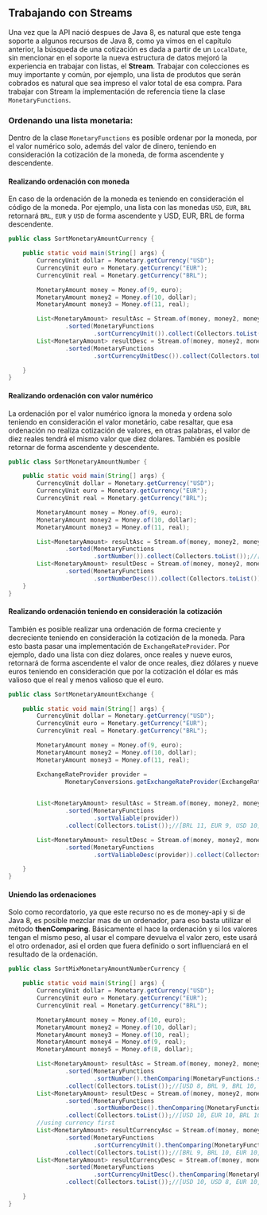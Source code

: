 ## Trabajando con Streams

Una vez que la API nació despues de Java 8, es natural que este tenga soporte a algunos recursos de Java 8, como ya vimos en el capítulo anterior, la búsqueda de una cotización es dada a partir de un ```LocalDate```, sin mencionar en el soporte la nueva estructura de datos mejoró la experiencia en trabajar con listas, el **Stream**. Trabajar con colecciones es muy importante y común, por ejemplo, una lista de produtos que serán cobrados es natural que sea impreso el valor total de esa compra. Para trabajar con Stream la implementación de referencia tiene la clase ```MonetaryFunctions```.

### Ordenando una lista monetaria:


Dentro de la clase `MonetaryFunctions` es posible ordenar por la moneda, por el valor numérico solo, además del valor de dinero, teniendo en consideración la cotización de la moneda, de forma ascendente y descendente. 
 
 #### Realizando ordenación con moneda

En caso de la ordenación de la moneda es teniendo en consideración el código de la moneda. Por ejemplo, una lista con las monedas `USD`, `EUR`, `BRL` retornará `BRL`, `EUR` y `USD` de forma ascendente y USD, EUR, BRL de forma descendente.

```java
public class SortMonetaryAmountCurrency {

    public static void main(String[] args) {
        CurrencyUnit dollar = Monetary.getCurrency("USD");
        CurrencyUnit euro = Monetary.getCurrency("EUR");
        CurrencyUnit real = Monetary.getCurrency("BRL");

        MonetaryAmount money = Money.of(9, euro);
        MonetaryAmount money2 = Money.of(10, dollar);
        MonetaryAmount money3 = Money.of(11, real);

        List<MonetaryAmount> resultAsc = Stream.of(money, money2, money3)
                .sorted(MonetaryFunctions
                        .sortCurrencyUnit()).collect(Collectors.toList());//[BRL 11, EUR 9, USD 10]
        List<MonetaryAmount> resultDesc = Stream.of(money, money2, money3)
                .sorted(MonetaryFunctions
                        .sortCurrencyUnitDesc()).collect(Collectors.toList());//[USD 10, EUR 9, BRL 11]

    }
}
```

#### Realizando ordenación con valor numérico

La ordenación por el valor numérico ignora la moneda y ordena solo teniendo en consideración el valor monetário, cabe resaltar, que esa ordenación no realiza cotización de valores, en otras palabras, el valor de diez reales tendrá el mismo valor que diez dolares. También es posible retornar de forma ascendente y descendente.

```java
public class SortMonetaryAmountNumber {

    public static void main(String[] args) {
        CurrencyUnit dollar = Monetary.getCurrency("USD");
        CurrencyUnit euro = Monetary.getCurrency("EUR");
        CurrencyUnit real = Monetary.getCurrency("BRL");

        MonetaryAmount money = Money.of(9, euro);
        MonetaryAmount money2 = Money.of(10, dollar);
        MonetaryAmount money3 = Money.of(11, real);

        List<MonetaryAmount> resultAsc = Stream.of(money, money2, money3)
                .sorted(MonetaryFunctions
                        .sortNumber()).collect(Collectors.toList());//[EUR 9, USD 10, BRL 11]
        List<MonetaryAmount> resultDesc = Stream.of(money, money2, money3)
                .sorted(MonetaryFunctions
                        .sortNumberDesc()).collect(Collectors.toList());//[BRL 11, USD 10, EUR 9]
    }
}
```
#### Realizando ordenación teniendo en consideración la cotización


También es posible realizar una ordenación de forma creciente y decreciente teniendo en consideración la cotización de la moneda. Para esto basta pasar una implementación de `ExchangeRateProvider`. Por ejemplo, dado una lista con diez dolares, once reales y nueve euros, retornará de forma ascendente el valor de once reales, diez dólares y nueve euros teniendo en consideración que por la cotización el dólar es más valioso que el real y menos valioso que el euro.


```java
public class SortMonetaryAmountExchange {

    public static void main(String[] args) {
        CurrencyUnit dollar = Monetary.getCurrency("USD");
        CurrencyUnit euro = Monetary.getCurrency("EUR");
        CurrencyUnit real = Monetary.getCurrency("BRL");

        MonetaryAmount money = Money.of(9, euro);
        MonetaryAmount money2 = Money.of(10, dollar);
        MonetaryAmount money3 = Money.of(11, real);

        ExchangeRateProvider provider =
                MonetaryConversions.getExchangeRateProvider(ExchangeRateType.IMF);

    
        List<MonetaryAmount> resultAsc = Stream.of(money, money2, money3)
                .sorted(MonetaryFunctions
                        .sortValiable(provider))
                .collect(Collectors.toList());//[BRL 11, EUR 9, USD 10]

        List<MonetaryAmount> resultDesc = Stream.of(money, money2, money3)
                .sorted(MonetaryFunctions
                        .sortValiableDesc(provider)).collect(Collectors.toList());//[USD 10, EUR 9, BRL 11]

    }
}
```

#### Uniendo las ordenaciones



Solo como recordatorio, ya que este recurso no es de money-api y si de Java 8, es posible mezclar mas de un ordenador, para eso basta utilizar el método **thenComparing**. Básicamente el hace la ordenación y si los valores tengan el mismo peso, al usar el compare devuelva el valor zero, este usará el otro ordenador, asi el orden que fuera definido o sort influenciará en el resultado de la ordenación.


```java
public class SortMixMonetaryAmountNumberCurrency {

    public static void main(String[] args) {
        CurrencyUnit dollar = Monetary.getCurrency("USD");
        CurrencyUnit euro = Monetary.getCurrency("EUR");
        CurrencyUnit real = Monetary.getCurrency("BRL");

        MonetaryAmount money = Money.of(10, euro);
        MonetaryAmount money2 = Money.of(10, dollar);
        MonetaryAmount money3 = Money.of(10, real);
        MonetaryAmount money4 = Money.of(9, real);
        MonetaryAmount money5 = Money.of(8, dollar);

        List<MonetaryAmount> resultAsc = Stream.of(money, money2, money3, money4, money5)
                .sorted(MonetaryFunctions
                        .sortNumber().thenComparing(MonetaryFunctions.sortCurrencyUnit()))
                .collect(Collectors.toList());//[USD 8, BRL 9, BRL 10, EUR 10, USD 10]
        List<MonetaryAmount> resultDesc = Stream.of(money, money2, money3, money4, money5)
                .sorted(MonetaryFunctions
                        .sortNumberDesc().thenComparing(MonetaryFunctions.sortCurrencyUnitDesc()))
                .collect(Collectors.toList());//[USD 10, EUR 10, BRL 10, BRL 9, USD 8]
        //using currency first
        List<MonetaryAmount> resultCurrencyAsc = Stream.of(money, money2, money3, money4, money5)
                .sorted(MonetaryFunctions
                        .sortCurrencyUnit().thenComparing(MonetaryFunctions.sortNumber()))
                .collect(Collectors.toList());//[BRL 9, BRL 10, EUR 10, USD 8, USD 10]
        List<MonetaryAmount> resultCurrencyDesc = Stream.of(money, money2, money3, money4, money5)
                .sorted(MonetaryFunctions
                        .sortCurrencyUnitDesc().thenComparing(MonetaryFunctions.sortNumberDesc()))
                .collect(Collectors.toList());//[USD 10, USD 8, EUR 10, BRL 10, BRL 9]

    }
}
```
